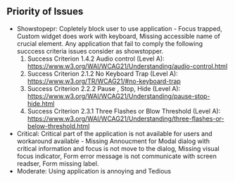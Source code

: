 ## Priority of Issues 
* Showstopepr: Copletely block user to use application - Focus trapped, Custom widget does work with keyboard, Missing accessible name of crucial element.
  Any application that fail to comply the following succcess criteria issues consider as showstopper.
   1. Success Criterion 1.4.2 Audio control (Level A): https://www.w3.org/WAI/WCAG21/Understanding/audio-control.html 
   2. Success Criterion 2.1.2 No Keyboard Trap (Level A): https://www.w3.org/TR/WCAG21/#no-keyboard-trap
   3. Success Criterion 2.2.2 Pause , Stop, Hide (Level A): https://www.w3.org/WAI/WCAG21/Understanding/pause-stop-hide.html
   4. Success Criterion 2.3.1 Three Flashes or Blow Threshold (Level A): https://www.w3.org/WAI/WCAG21/Understanding/three-flashes-or-below-threshold.html
* Critical: Critical part of the application is not available for users and workaround available - Missing Annoucment for Modal dialog with critical information and focus is not move to the dialog, Missing visual focus indicator, Form error message is not communicate with screen readser, Form missing label.
* Moderate: Using application is annoying and Tedious
  

